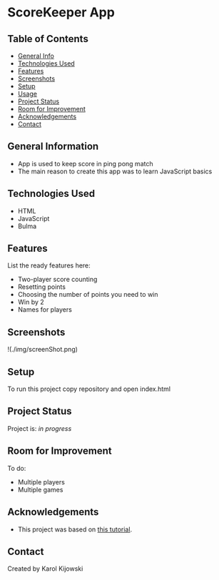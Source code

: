 # ScoreKeeper App

## Table of Contents
* [General Info](#general-information)
* [Technologies Used](#technologies-used)
* [Features](#features)
* [Screenshots](#screenshots)
* [Setup](#setup)
* [Usage](#usage)
* [Project Status](#project-status)
* [Room for Improvement](#room-for-improvement)
* [Acknowledgements](#acknowledgements)
* [Contact](#contact)

## General Information
- App is used to keep score in ping pong match
- The main reason to create this app was to learn JavaScript basics

## Technologies Used
- HTML
- JavaScript
- Bulma 
 
## Features
List the ready features here:
- Two-player score counting
- Resetting points
- Choosing the number of points you need to win
- Win by 2
- Names for players

## Screenshots
 !(./img/screenShot.png)
 
## Setup
To run this project copy repository and open index.html

## Project Status
Project is: _in progress_ 

## Room for Improvement
To do:
- Multiple players
- Multiple games

## Acknowledgements
- This project was based on [this tutorial](https://www.udemy.com/course/the-web-developer-bootcamp).

## Contact
Created by Karol Kijowski
